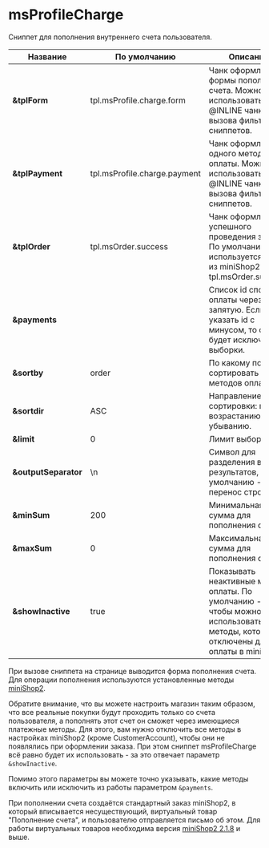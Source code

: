 # msProfileCharge

Сниппет для пополнения внутреннего счета пользователя.

| Название             | По умолчанию                 | Описание                                                                                                                                   |
| -------------------- | ---------------------------- | ------------------------------------------------------------------------------------------------------------------------------------------ |
| **&tplForm**         | tpl.msProfile.charge.form    | Чанк оформления формы пополнения счета. Можно использовать @INLINE чанки без вызова фильтров и сниппетов.                                  |
| **&tplPayment**      | tpl.msProfile.charge.payment | Чанк оформления одного метода оплаты. Можно использовать @INLINE чанки без вызова фильтров и сниппетов.                                    |
| **&tplOrder**        | tpl.msOrder.success          | Чанк оформления успешного проведения заказа. По умолчанию используется чанк из miniShop2 - tpl.msOrder.success.                            |
| **&payments**        |                              | Список id способов оплаты через запятую. Если указать id с минусом, то способ будет исключен из выборки.                                   |
| **&sortby**          | order                        | По какому полю сортировать вывод методов оплаты.                                                                                           |
| **&sortdir**         | ASC                          | Направление сортировки: по возрастанию или убыванию.                                                                                       |
| **&limit**           | 0                            | Лимит выборки.                                                                                                                             |
| **&outputSeparator** | \n                           | Символ для разделения вывода результатов, по умолчанию - перенос строки.                                                                   |
| **&minSum**          | 200                          | Минимальная сумма для пополнения счета.                                                                                                    |
| **&maxSum**          | 0                            | Максимальная сумма для пополнения счета.                                                                                                   |
| **&showInactive**    | true                         | Показывать неактивные методы оплаты. По умолчанию - да, чтобы можно было использовать те методы, которые отключены для оплаты в miniShop2. |

При вызове сниппета на странице выводится форма пополнения счета. Для операции пополнения используются установленные методы [miniShop2][1].

Обратите внимание, что вы можете настроить магазин таким образом, что все реальные покупки будут проходить только со счета пользователя, а пополнять этот счет он сможет через имеющиеся платежные методы.
Для этого, вам нужно отключить все методы в настройках miniShop2 (кроме CustomerAccount), чтобы они не появлялись при оформлении заказа.
При этом сниппет msProfileCharge всё равно будет их использовать - за это отвечает параметр `&showInactive`.

Помимо этого параметры вы можете точно указывать, какие методы включить или исключить из работы параметром `&payments`.

При пополнении счета создаётся стандартный заказ miniShop2, в который вписывается несуществующий, виртуальный товар "Пополнение счета", и пользователю отправляется письмо об этом.
Для работы виртуальных товаров необходима версия [miniShop2 2.1.8][2] и выше.

[1]: /components/minishop2/
[2]: http://modx.pro/components/3395-minishop2-version-2-1-8-beta-product-names/
